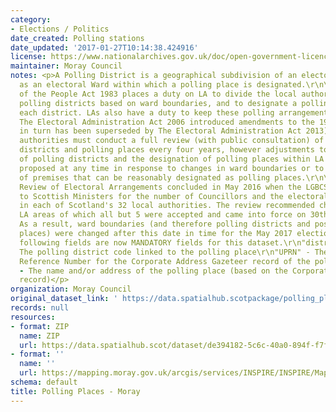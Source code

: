 ```yaml
---
category:
- Elections / Politics
date_created: Polling stations
date_updated: '2017-01-27T10:14:38.424916'
license: https://www.nationalarchives.gov.uk/doc/open-government-licence/version/3/
maintainer: Moray Council
notes: <p>A Polling District is a geographical subdivision of an electoral area such
  as an electoral Ward within which a polling place is designated.\r\n\r\nThe Representation
  of the People Act 1983 places a duty on LA to divide the local authority area into
  polling districts based on ward boundaries, and to designate a polling place for
  each district. LAs also have a duty to keep these polling arrangements under review.
  The Electoral Administration Act 2006 introduced amendments to the 1983 Act (which
  in turn has been superseded by The Electoral Administration Act 2013). Now local
  authorities must conduct a full review (with public consultation) of its polling
  districts and polling places every four years, however adjustments to the boundaries
  of polling districts and the designation of polling places within LA wards can be
  proposed at any time in response to changes in ward boundaries or to the availability
  of premises that can be reasonably designated as polling places.\r\n\r\nThe Fifth
  Review of Electoral Arrangements concluded in May 2016 when the LGBCS made recommendations
  to Scottish Ministers for the number of Councillors and the electoral ward boundaries
  in each of Scotland's 32 local authorities. The review recommended changes in 30
  LA areas of which all but 5 were accepted and came into force on 30th Sept 2016.
  As a result, ward boundaries (and therefore polling districts and possibly polling
  places) were changed after this date in time for the May 2017 elections.\r\n\r\nThe
  following fields are now MANDATORY fields for this dataset.\r\n"district_code" -
  The polling district code linked to the polling place\r\n"UPRN" - The Unique Property
  Reference Number for the Corporate Address Gazeteer record of the polling place\r\n"polling_place"
  - The name and/or address of the polling place (based on the Corporate Address Gazeteer
  record)</p>
organization: Moray Council
original_dataset_link: ' https://data.spatialhub.scotpackage/polling_places-mo'
records: null
resources:
- format: ZIP
  name: ZIP
  url: https://data.spatialhub.scot/dataset/de394182-5c6c-40a0-894f-f7ff9001266e/resource/a30743d9-77bf-459b-8c31-7e2eae338bd9/download/pollingmoraymay2017.zip
- format: ''
  name: ''
  url: https://mapping.moray.gov.uk/arcgis/services/INSPIRE/INSPIRE/MapServer/WFSServer?request=GetCapabilities&service=WFS
schema: default
title: Polling Places - Moray
---
```


